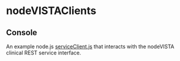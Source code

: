 # nodeVISTAClients
## Console
An example node.js [serviceClient.js](https://github.com/vistadataproject/nodeVISTAClients/tree/master/console/serviceClient.js) that interacts with the nodeVISTA clinical REST service interface. 

